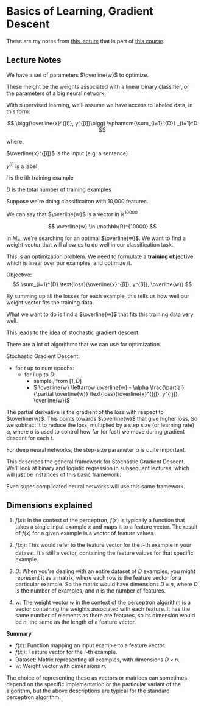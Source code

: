 # Basics of Learning, Gradient Descent

These are my notes from [this lecture](https://www.youtube.com/watch?v=_We4tlPkaj0&list=PLofp2YXfp7TZZ5c7HEChs0_wfEfewLDs7&index=5) that is part of [this course](https://www.cs.utexas.edu/~gdurrett/courses/online-course/materials.html). 

## Lecture Notes

We have a set of parameters $\overline{w}$ to optimize. 

These meight be the weights associated with a linear binary classifier, or the parameters of a big neural network.

With supervised learning, we'll assume we have access to labeled data, in this form:

$$
\bigg(\overline{x}^{[i]}, y^{[i]}\bigg) \vphantom{\sum_{i=1}^{D}} _{i=1}^D
$$

where:

$\overline{x}^{[i]}$ is the input (e.g. a sentence)

$y^{[i]}$ is a label

$i$ is the ith training example

$D$ is the total number of training examples

Suppose we're doing classificaiton with 10,000 features. 

We can say that $\overline{w}$ is a vector in $\mathbb{R}^{10000}$

$$ \overline{w} \in \mathbb{R}^{10000} $$

In ML, we're searching for an optimal $\overline{w}$. We want to find a weight vector that will allow us to do well in our classification task. 

This is an optimization problem. We need to formulate a **training objective** which is linear over our examples, and optimize it. 

Objective:
$$ \sum_{i=1}^{D} \text{loss}(\overline{x}^{[i]}, y^{[i]}, \overline{w}) $$

By summing up all the losses for each example, this tells us how well our weight vector fits the training data. 

What we want to do is find a $\overline{w}$ that fits this training data very well.

This leads to the idea of stochastic gradient descent. 

There are a lot of algorithms that we can use for optimization.

Stochastic Gradient Descent:
* for $t$ up to num epochs:
  * for $i$ up to $D$:
    * sample $j$ from $[1, D]$
    * $ \overline{w} \leftarrow \overline{w} - \alpha \frac{\partial}{\partial \overline{w}} \text{loss}(\overline{x}^{[j]}, y^{[j]}, \overline{w})$

The partial derivative is the gradient of the loss with respect to $\overline{w}$. This points towards $\overline{w}$ that give higher loss. So we subtract it to reduce the loss, multiplied by a step size (or learning rate) $\alpha$, where $\alpha$ is used to control how far (or fast) we move during gradient descent for each $t$.

For deep neural networks, the step-size parameter $\alpha$ is quite important.

This describes the general framework for Stochastic Gradient Descent. We'll look at binary and logistic regression in subsequent lectures, which will just be instances of this basic framework. 

Even super complicated neural networks will use this same framework. 

## Dimensions explained

1. $f(x)$: In the context of the perceptron, $f(x)$ is typically a function that takes a single input example $x$ and maps it to a feature vector. The result of $f(x)$ for a given example is a vector of feature values.

2. $f(x_i)$: This would refer to the feature vector for the $i$-th example in your dataset. It's still a vector, containing the feature values for that specific example.

3. $D$: When you're dealing with an entire dataset of $D$ examples, you might represent it as a matrix, where each row is the feature vector for a particular example. So the matrix would have dimensions $D \times n$, where $D$ is the number of examples, and $n$ is the number of features.

4. $w$: The weight vector $w$ in the context of the perceptron algorithm is a vector containing the weights associated with each feature. It has the same number of elements as there are features, so its dimension would be $n$, the same as the length of a feature vector.

**Summary**

- $f(x)$: Function mapping an input example to a feature vector.
- $f(x_i)$: Feature vector for the $i$-th example.
- Dataset: Matrix representing all examples, with dimensions $D \times n$.
- $w$: Weight vector with dimensions $n$.

The choice of representing these as vectors or matrices can sometimes depend on the specific implementation or the particular variant of the algorithm, but the above descriptions are typical for the standard perceptron algorithm.


